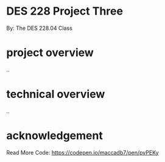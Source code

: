# DES 228 Project Three 

By: The DES 228.04 Class

# project overview

..

# technical overview

..

# acknowledgement

Read More Code: 
https://codepen.io/maccadb7/pen/pvPEKy